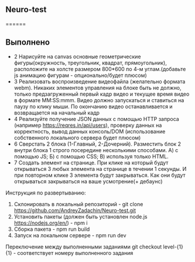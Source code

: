## Neuro-test

======

## Выполнено

- 2 Нарисуйте на canvas основные геометрические фигуры(окружность, треугольник, квадрат, прямоугольник), расположите на холсте размером 800\*600 по 4-м углам.(добавьте js анимацию фигурам - опционально/будет плюсом)
- 3 Реализовать воспроизведение видеофайла (желательно формата webm). Никаких элементов управления на блоке быть не должно, только предзагруженный первый кадр видео и текущее время видео в формате MM:SS:mmm. Видео должно запускаться и ставиться на паузу по клику мыши. По окончанию видео останавливается и возвращается на начальный кадр
- 4 Реализуйте получение JSON данных с помощью HTTP запроса (например https://reqres.in/api/users), проверку данных на корректность, вывод данных консоль/DOM (использование собственного локального сервера будет плюсом)
- 6 Сверстать 2 блока (1-Главный, 2-Дочерний). Разместить блок 2 внутри блока 1 строго посередине несколькими способами.
  А) с помощью JS;
  Б) с помощью CSS;
  В) используя только HTML.
- 7 Создать элемент на странице. При клике на который будут открываться 3 любых элемента на странице в течении 1 секунды. И при повторном клике 3 элемента будут закрываться. Как они будут открываться закрываться на ваше усмотрение(+ дебаунс)

Инструкция по развертыванию:

1. Склонировать в локальный репозиторий - git clone https://github.com/AndreyZadachin/Neuro-test.git
2. Установить пакеты (должен быть установлен node.js <https://nodejs.org/en/>) - npm i
3. Сборка пакета - npm run build
4. Запуск на локальном сервере - npm run dev

Переключение между выполненными заданиями git checkout level-{1}
{1} - соответствует номеру выполненного задания
